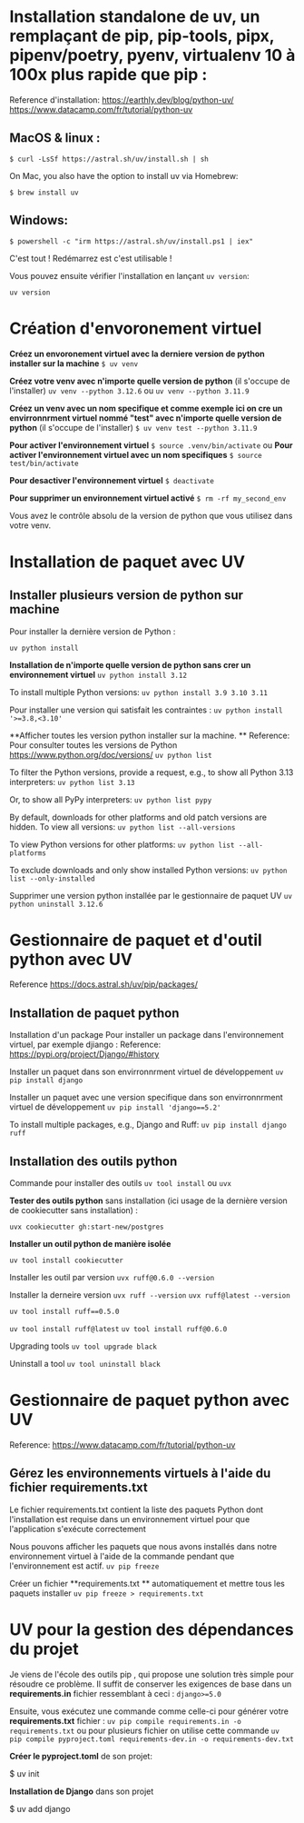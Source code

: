 # Installation standalone de uv, un remplaçant de pip, pip-tools, pipx, pipenv/poetry, pyenv, virtualenv 10 à 100x plus rapide que pip : 

Reference d'installation:
https://earthly.dev/blog/python-uv/
https://www.datacamp.com/fr/tutorial/python-uv

##  MacOS & linux : 
``$ curl -LsSf https://astral.sh/uv/install.sh | sh``

On Mac, you also have the option to install uv via Homebrew:

``$ brew install uv``

## Windows: 
``$ powershell -c "irm https://astral.sh/uv/install.ps1 | iex"``

C'est tout ! Redémarrez est c'est utilisable !

Vous pouvez ensuite vérifier l'installation en lançant `uv version`:

``uv version``

# Création  d'envoronement virtuel 

**Créez un envoronement virtuel avec la derniere version de python installer sur la machine**
``$ uv venv``

**Créez votre venv avec n'importe quelle version de python** (il s'occupe de l'installer)
``uv venv --python 3.12.6``
ou
``uv venv --python 3.11.9``

**Créez un venv avec un nom specifique et comme exemple ici on cre un envirronnrment virtuel nommé "test" avec n'importe quelle version de python** (il s'occupe de l'installer)
``$ uv venv test --python 3.11.9``

**Pour activer l'environnement virtuel**
``$ source .venv/bin/activate``
ou
**Pour activer l'environnement virtuel avec un nom specifiques**
``$ source test/bin/activate``

**Pour desactiver l'environnement virtuel**
``$ deactivate``

**Pour supprimer un environnement virtuel activé**
``$ rm -rf my_second_env``

Vous avez le contrôle absolu de la version de python que vous utilisez dans votre venv.

# Installation de paquet avec UV

## Installer plusieurs version de python sur machine

Pour installer la dernière version de Python :

``uv python install``

**Installation de n'importe quelle version de python sans crer un environnement virtuel**
``uv python install 3.12``

To install multiple Python versions:
``uv python install 3.9 3.10 3.11``

Pour installer une version qui satisfait les contraintes :
``uv python install '>=3.8,<3.10'``

**Afficher toutes les version python installer sur la machine. **
Reference:
Pour consulter toutes les versions de Python https://www.python.org/doc/versions/
``uv python list``

To filter the Python versions, provide a request, e.g., to show all Python 3.13 interpreters:
``uv python list 3.13``

Or, to show all PyPy interpreters:
``uv python list pypy``

By default, downloads for other platforms and old patch versions are hidden.
To view all versions:
``uv python list --all-versions``

To view Python versions for other platforms:
``uv python list --all-platforms``

To exclude downloads and only show installed Python versions:
``uv python list --only-installed``

Supprimer une version python installée par le gestionnaire de paquet UV
 ``uv python uninstall 3.12.6``
 
# Gestionnaire de paquet et d'outil python avec UV

Reference https://docs.astral.sh/uv/pip/packages/

## Installation de paquet python

Installation d'un package
Pour installer un package dans l'environnement virtuel, par exemple djiango :
Reference: https://pypi.org/project/Django/#history

Installer un paquet dans son envirronnrment virtuel de développement
``uv pip install django``

Installer un paquet avec une version specifique dans son envirronnrment virtuel de développement
``uv pip install 'django==5.2'``

To install multiple packages, e.g., Django and Ruff:
``uv pip install django ruff``

## Installation des outils python

Commande pour installer des outils
``uv tool install`` ou ``uvx``

**Tester des outils python** sans installation (ici usage de la dernière version de cookiecutter sans installation) :

``uvx cookiecutter gh:start-new/postgres``

**Installer un outil python de manière isolée**

``uv tool install cookiecutter``

Installer les outil par version
``uvx ruff@0.6.0 --version``

Installer la derneire version
``uvx ruff --version``
``uvx ruff@latest --version``

``uv tool install ruff==0.5.0``

``uv tool install ruff@latest``
``uv tool install ruff@0.6.0``

Upgrading tools
``uv tool upgrade black``

Uninstall a tool
``uv tool uninstall black``


# Gestionnaire de paquet python avec UV

Reference: https://www.datacamp.com/fr/tutorial/python-uv

## Gérez les environnements virtuels à l'aide du fichier requirements.txt

Le fichier requirements.txt  contient la liste des paquets Python dont l'installation est requise dans un environnement virtuel pour que l'application s'exécute correctement

Nous pouvons afficher les paquets que nous avons installés dans notre environnement virtuel à l'aide de la commande pendant que l'environnement est actif.
``uv pip freeze``

Créer un fichier  **requirements.txt **  automatiquement et mettre tous les paquets installer
``uv pip freeze > requirements.txt``

# UV pour la gestion des dépendances du projet

Je viens de l'école des outils pip , qui propose une solution très simple pour résoudre ce problème. Il suffit de conserver les exigences de base dans un **requirements.in** fichier ressemblant à ceci : ``django>=5.0``

Ensuite, vous exécutez une commande comme celle-ci pour générer votre **requirements.txt** fichier :
``uv pip compile requirements.in -o requirements.txt``
ou pour plusieurs fichier on utilise cette commande
``uv pip compile pyproject.toml requirements-dev.in -o requirements-dev.txt``



**Créer le pyproject.toml** de son projet:

$ uv init



**Installation de Django** dans son projet

$ uv add django
